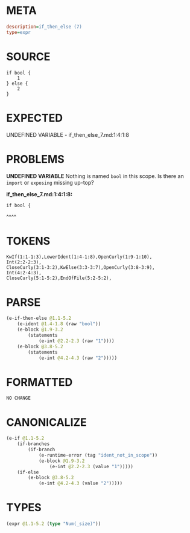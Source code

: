 # META
~~~ini
description=if_then_else (7)
type=expr
~~~
# SOURCE
~~~roc
if bool {
	1
} else {
	2
}
~~~
# EXPECTED
UNDEFINED VARIABLE - if_then_else_7.md:1:4:1:8
# PROBLEMS
**UNDEFINED VARIABLE**
Nothing is named `bool` in this scope.
Is there an `import` or `exposing` missing up-top?

**if_then_else_7.md:1:4:1:8:**
```roc
if bool {
```
   ^^^^


# TOKENS
~~~zig
KwIf(1:1-1:3),LowerIdent(1:4-1:8),OpenCurly(1:9-1:10),
Int(2:2-2:3),
CloseCurly(3:1-3:2),KwElse(3:3-3:7),OpenCurly(3:8-3:9),
Int(4:2-4:3),
CloseCurly(5:1-5:2),EndOfFile(5:2-5:2),
~~~
# PARSE
~~~clojure
(e-if-then-else @1.1-5.2
	(e-ident @1.4-1.8 (raw "bool"))
	(e-block @1.9-3.2
		(statements
			(e-int @2.2-2.3 (raw "1"))))
	(e-block @3.8-5.2
		(statements
			(e-int @4.2-4.3 (raw "2")))))
~~~
# FORMATTED
~~~roc
NO CHANGE
~~~
# CANONICALIZE
~~~clojure
(e-if @1.1-5.2
	(if-branches
		(if-branch
			(e-runtime-error (tag "ident_not_in_scope"))
			(e-block @1.9-3.2
				(e-int @2.2-2.3 (value "1")))))
	(if-else
		(e-block @3.8-5.2
			(e-int @4.2-4.3 (value "2")))))
~~~
# TYPES
~~~clojure
(expr @1.1-5.2 (type "Num(_size)"))
~~~
